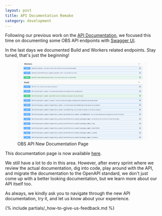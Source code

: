 ```yaml
---
layout: post
title: API Documentation Remake
category: development
---
```


Following our previous work on the [API Documentation](/2021/01/26/api-documentation-remake), we focused this time on documenting some OBS API endpoints with [Swagger UI](https://swagger.io/tools/swagger-ui/).

In the last days we documented Build and Workers related endpoints. Stay tuned, that's just the beginning!

<figure>
  <img src="/images/posts/2021-04-12/endpoints.png" alt="OBS API New Documentation Page" />
  <figcaption>OBS API New Documentation Page</figcaption>
</figure>

This documentation page is now available [here](https://build.opensuse.org/apidocs-new/).

We still have a lot to do in this area. However, after every sprint where we review the actual documentation, dig into code, play around with the API, and migrate the documentation to the OpenAPI standard, we don't just come up with a better looking documentation, but we learn more about our API itself too.

As always, we kindly ask you to navigate through the new API documentation, try it, and let us know about your experience.

{% include partials/_how-to-give-us-feedback.md %}
